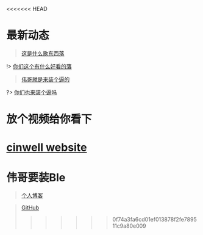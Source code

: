 <<<<<<< HEAD
# 最新动态

> [这是什么歌东西落](http://www.baidu.com)


!> [你们这个有什么好看的落](http://www.baidu.com)

> [伟哥就是来装个逼的](http://www.baidu.com)

?> [你们也来装个逼吗](http://www.baidu.com)

# 放个视频给你看下

[cinwell website](https://v.qq.com/txp/iframe/player.html?vid=s3134j0r9wn ':include :type=iframe width=600px height=600px')
=======
# 伟哥要装Ble 

> [个人博客](https://blog.csdn.net/m0_37965018)


> [GitHub](https://github.com/Corefo/ "github")
>>>>>>> 0f74a3fa6cd01ef013878f2fe789511c9a80e009

